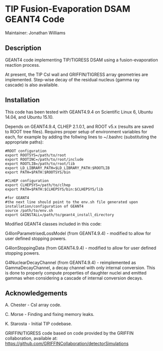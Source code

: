 # TIP Fusion-Evaporation DSAM GEANT4 Code

Maintainer: Jonathan Williams

## Description

GEANT4 code implementing TIP/TIGRESS DSAM using a fusion-evaporation reaction process.

At present, the TIP CsI wall and GRIFFIN/TIGRESS array geometries are implemented.  Step-wise decay of the residual nucleus (gamma ray cascade) is also availaible.

## Installation

This code has been tested with GEANT4.9.4 on Scientific Linux 6, Ubuntu 14.04, and Ubuntu 15.10.

Depends on GEANT4.9.4, CLHEP 2.1.0.1, and ROOT v5.x (results are saved to ROOT tree files).  Requires proper setup of environment variables for each, for example by adding the follwing lines to ~/.bashrc (substituting the appropriate paths):

```
#ROOT configuration
export ROOTSYS=/path/to/root
export ROOTINC=/path/to/root/include
export ROOTLIB=/path/to/root/lib
export LD_LIBRARY_PATH=$LD_LIBRARY_PATH:$ROOTLIB
export PATH=$PATH:$ROOTSYS/bin
```

```
#CLHEP configuration
export CLHEPSYS=/path/to/clhep
export PATH=$PATH:$CLHEPSYS/bin:$CLHEPSYS/lib
```

```
#for GEANT4
#the next line should point to the env.sh file generated upon installation/configuration of GEANT4
source /path/to/env.sh
export G4INSTALL=/path/to/geant4_install_directory
```

Modified GEANT4 classes included in this code:

G4IonParametrisedLossModel (from GEANT4.9.4) - modified to allow for user defined stopping powers.

G4IonStoppingData (from GEANT4.9.4) - modified to allow for user defined stopping powers.

G4NuclearDecayChannel (from GEANT4.9.4) - reimplemented as GammaDecayChannel, a decay channel with only internal conversion.  This is done to properly compute properties of daughter nuclei and emitted gammas when considering a cascade of internal conversion decays.

## Acknowledgements

A. Chester - CsI array code.

C. Morse - Finding and fixing memory leaks.

K. Starosta - Initial TIP codebase.

GRIFFIN/TIGRESS code based on code provided by the GRIFFIN collaboration, available at: https://github.com/GRIFFINCollaboration/detectorSimulations
